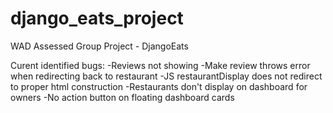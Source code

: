 # django_eats_project
WAD Assessed Group Project - DjangoEats


Curent identified bugs:
-Reviews not showing
-Make review throws error when redirecting back to restaurant
-JS restaurantDisplay does not redirect to proper html construction
-Restaurants don't display on dashboard for owners
-No action button on floating dashboard cards
